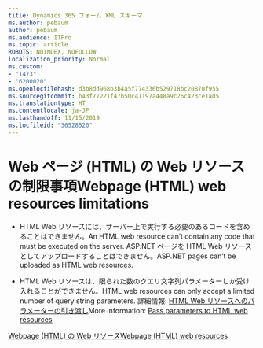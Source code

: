 ```yaml
---
title: Dynamics 365 フォーム XML スキーマ
ms.author: pebaum
author: pebaum
ms.audience: ITPro
ms.topic: article
ROBOTS: NOINDEX, NOFOLLOW
localization_priority: Normal
ms.custom:
- "1473"
- "6200020"
ms.openlocfilehash: d3b8dd968b3b4a5f774336b529718bc20870f955
ms.sourcegitcommit: b43f77221f47b50c41197a448a9c26c423ce1ad5
ms.translationtype: HT
ms.contentlocale: ja-JP
ms.lasthandoff: 11/15/2019
ms.locfileid: "36528520"
---
```

# <a name="webpage-html-web-resources-limitations"></a><span data-ttu-id="ef097-102">Web ページ (HTML) の Web リソースの制限事項</span><span class="sxs-lookup"><span data-stu-id="ef097-102">Webpage (HTML) web resources limitations</span></span>

* <span data-ttu-id="ef097-103">HTML Web リソースには、サーバー上で実行する必要のあるコードを含めることはできません。</span><span class="sxs-lookup"><span data-stu-id="ef097-103">An HTML web resource can’t contain any code that must be executed on the server.</span></span> <span data-ttu-id="ef097-104">ASP.NET ページを HTML Web リソースとしてアップロードすることはできません。</span><span class="sxs-lookup"><span data-stu-id="ef097-104">ASP.NET pages can’t be uploaded as HTML web resources.</span></span>

* <span data-ttu-id="ef097-105">HTML Web リソースは、限られた数のクエリ文字列パラメーターしか受け入れることができません。</span><span class="sxs-lookup"><span data-stu-id="ef097-105">HTML web resources can only accept a limited number of query string parameters.</span></span> <span data-ttu-id="ef097-106">詳細情報: [HTML Web リソースへのパラメーターの引き渡し](https://docs.microsoft.com/dynamics365/customer-engagement/developer/webpage-html-web-resources#BKMK_PassingParametersToWebResources)</span><span class="sxs-lookup"><span data-stu-id="ef097-106">More information: [Pass parameters to HTML web resources](https://docs.microsoft.com/dynamics365/customer-engagement/developer/webpage-html-web-resources#BKMK_PassingParametersToWebResources)</span></span>

[<span data-ttu-id="ef097-107">Webpage (HTML) の Web リソース</span><span class="sxs-lookup"><span data-stu-id="ef097-107">Webpage (HTML) web resources</span></span>](https://docs.microsoft.com/dynamics365/customer-engagement/developer/webpage-html-web-resources)
